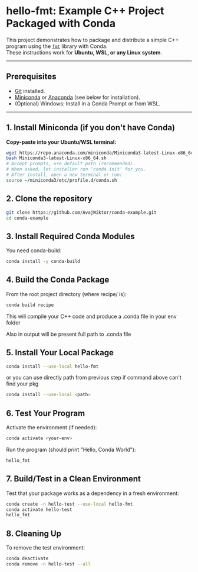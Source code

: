 # hello-fmt: Example C++ Project Packaged with Conda

This project demonstrates how to package and distribute a simple C++ program using the [`fmt`](https://github.com/fmtlib/fmt) library with Conda.  
These instructions work for **Ubuntu, WSL, or any Linux system**.

---

## Prerequisites

- [Git](https://git-scm.com/) installed.
- [Miniconda](https://docs.conda.io/en/latest/miniconda.html) or [Anaconda](https://www.anaconda.com/) (see below for installation).
- (Optional) Windows: Install in a Conda Prompt or from WSL.

---

## 1. Install Miniconda (if you don't have Conda)

**Copy-paste into your Ubuntu/WSL terminal:**

```sh
wget https://repo.anaconda.com/miniconda/Miniconda3-latest-Linux-x86_64.sh
bash Miniconda3-latest-Linux-x86_64.sh
# Accept prompts, use default path (recommended).
# When asked, let installer run 'conda init' for you.
# After install, open a new terminal or run:
source ~/miniconda3/etc/profile.d/conda.sh
```

## 2. Clone the repository

```sh
git clone https://github.com/AvajWiktor/conda-example.git
cd conda-example
```

## 3. Install Required Conda Modules

You need conda-build:

```sh
conda install -y conda-build
```

## 4. Build the Conda Package

From the root project directory (where recipe/ is):

```sh
conda build recipe
```

This will compile your C++ code and produce a .conda file in your env folder

Also in output will be present full path to .conda file

## 5. Install Your Local Package

```sh
conda install --use-local hello-fmt
```

or you can use directly path from previous step if command above can't find your pkg

```sh
conda install --use-local <path>
```

## 6. Test Your Program

Activate the environment (if needed):

```sh
conda activate <your-env>
```

Run the program (should print "Hello, Conda World"):

```sh
hello_fmt
```

## 7. Build/Test in a Clean Environment

Test that your package works as a dependency in a fresh environment:

```sh
conda create -n hello-test --use-local hello-fmt
conda activate hello-test
hello_fmt
```

## 8. Cleaning Up

To remove the test environment:

```sh
conda deactivate
conda remove -n hello-test --all
```
